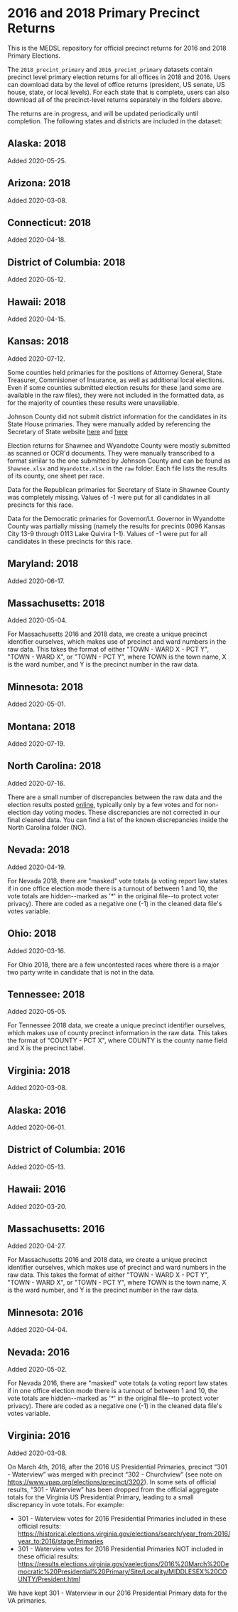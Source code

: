 # 2016 and 2018 Primary Precinct Returns

This is the MEDSL repository for official precinct returns for 2016 and 2018 Primary Elections.

The `2018_precint_primary` and `2016_precint_primary` datasets contain precinct level primary election returns for all offices in 2018 and 2016. Users can download data by the level of office returns (president, US senate, US house, state, or local levels). For each state that is complete, users can also download all of the precinct-level returns separately in the folders above.


The returns are in progress, and will be updated periodically until completion. The following states and districts are included in the dataset:

## Alaska: 2018

Added 2020-05-25.

## Arizona: 2018

Added 2020-03-08.

## Connecticut: 2018

Added 2020-04-18.

## District of Columbia: 2018

Added 2020-05-12.

## Hawaii: 2018

Added 2020-04-15.

## Kansas: 2018

Added 2020-07-12.

Some counties held primaries for the positions of Attorney General, State Treasurer, Commisioner of Insurance, as well as additional local elections. Even if some counties submitted election results for these (and some are available in the raw files), they were not included in the formatted data, as for the majority of counties these results were unavailable.

Johnson County did not submit district information for the candidates in its State House primaries. They were manually added by referencing the Secretary of State website [here](https://web.archive.org/web/20180809220344/https://ent.sos.ks.gov/kssos_ent.html) and [here](https://web.archive.org/web/20181211052726/https://ent.sos.ks.gov/kssos_ent.html)

Election returns for Shawnee and Wyandotte County were mostly submitted as scanned or OCR'd documents. They were manually transcribed to a format similar to the one submitted by Johnson County and can be found as `Shawnee.xlsx` and `Wyandotte.xlsx` in the `raw` folder. Each file lists the results of its county, one sheet per race.

Data for the Republican primaries for Secretary of State in Shawnee County was completely missing. Values of -1 were put for all candidates in all precincts for this race.

Data for the Democratic primaries for Governor/Lt. Governor in Wyandotte County was partially missing (namely the results for precints 0096 Kansas City 13-9 through 0113 Lake Quivira 1-1). Values of -1 were put for all candidates in these precincts for this race.

## Maryland: 2018

Added 2020-06-17.

## Massachusetts: 2018

Added 2020-05-04.

For Massachusetts 2016 and 2018 data, we create a unique precinct identifier ourselves, which makes use of precinct and ward numbers in the raw data. This takes the format of either "TOWN - WARD X - PCT Y", "TOWN - WARD X", or "TOWN - PCT Y", where TOWN is the town name, X is the ward number, and Y is the precinct number in the raw data.

## Minnesota: 2018

Added 2020-05-01.

## Montana: 2018

Added 2020-07-19.

## North Carolina: 2018

Added 2020-07-16.

There are a small number of discrepancies between the raw data and the election results posted [online](https://er.ncsbe.gov/?election_dt=05/08/2018&county_id=0&office=FED&contest=0), typically only by a few votes and for non-election day voting modes. These discrepancies are not corrected in our final cleaned data. You can find a list of the known discrepancies inside the North Carolina folder (NC). 

## Nevada: 2018

Added 2020-04-19.

For Nevada 2018, there are "masked" vote totals (a voting report law states if in one office election mode there is a turnout of between 1 and 10, the vote totals are hidden--marked as '*' in the original file--to protect voter privacy). There are coded as a negative one (-1) in the cleaned data file's votes variable.

## Ohio: 2018

Added 2020-03-16.

For Ohio 2018, there are a few uncontested races where there is a major two party write in candidate that is not in the data.

## Tennessee: 2018

Added 2020-05-05.

For Tennessee 2018 data, we create a unique precinct identifier ourselves, which makes use of county precinct information in the raw data. This takes the format of "COUNTY - PCT X", where COUNTY is the county name field and X is the precinct label.

## Virginia: 2018

Added 2020-03-08.

## Alaska: 2016

Added 2020-06-01.

## District of Columbia: 2016

Added 2020-05-13.

## Hawaii: 2016

Added 2020-03-20.

## Massachusetts: 2016

Added 2020-04-27.

For Massachusetts 2016 and 2018 data, we create a unique precinct identifier ourselves, which makes use of precinct and ward numbers in the raw data. This takes the format of either "TOWN - WARD X - PCT Y", "TOWN - WARD X", or "TOWN - PCT Y", where TOWN is the town name, X is the ward number, and Y is the precinct number in the raw data.

## Minnesota: 2016

Added 2020-04-04.

## Nevada: 2016

Added 2020-05-02.

For Nevada 2016, there are "masked" vote totals (a voting report law states if in one office election mode there is a turnout of between 1 and 10, the vote totals are hidden--marked as '*' in the original file--to protect voter privacy). There are coded as a negative one (-1) in the cleaned data file's votes variable.

## Virginia: 2016

Added 2020-03-08.

On March 4th, 2016, after the 2016 US Presidential Primaries, precinct “301 - Waterview” was merged with precinct “302 - Churchview” (see note on https://www.vpap.org/elections/precinct/3202). In some sets of official results, “301 - Waterview” has been dropped from the official aggregate totals for the Virginia US Presidential Primary, leading to a small discrepancy in vote totals. For example:
  - 301 - Waterview votes for 2016 Presidential Primaries included in these official results: https://historical.elections.virginia.gov/elections/search/year_from:2016/year_to:2016/stage:Primaries
  - 301 - Waterview votes for 2016 Presidential Primaries NOT included in these official results: https://results.elections.virginia.gov/vaelections/2016%20March%20Democratic%20Presidential%20Primary/Site/Locality/MIDDLESEX%20COUNTY/President.html
  
We have kept 301 - Waterview in our 2016 Presidential Primary data for the VA primaries.
